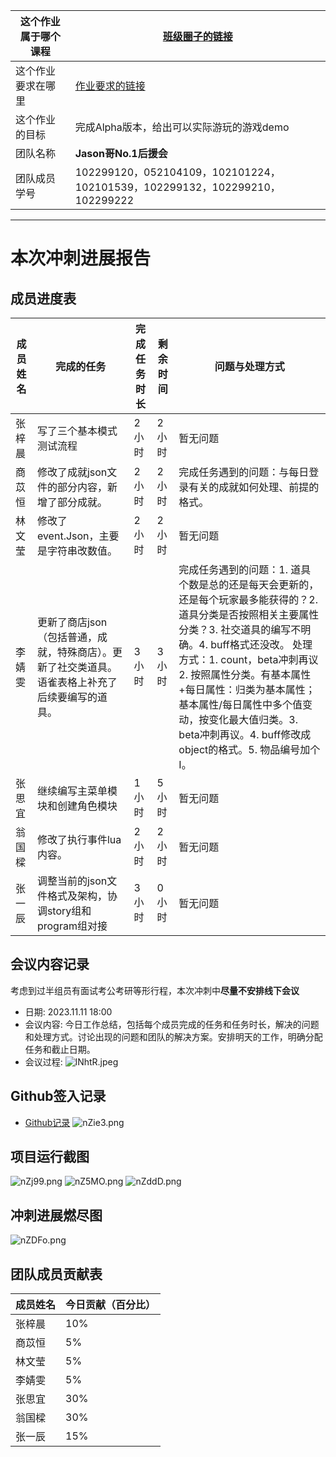 | 这个作业属于哪个课程 | [班级圈子的链接](https://bbs.csdn.net/forums/fzusdn-0831) |
|---------------------|--------------------------------------------------------------|
| 这个作业要求在哪里  | [作业要求的链接](https://bbs.csdn.net/topics/617519084)    |
| 这个作业的目标     | 完成Alpha版本，给出可以实际游玩的游戏demo |
| 团队名称           | **Jason哥No.1后援会**                                        |
| 团队成员学号       | 102299120，052104109，102101224，102101539，102299132，102299210，102299222 |

---
# 本次冲刺进展报告

## 成员进度表

| 成员姓名  | 完成的任务                | 完成任务时长 | 剩余时间 | 问题与处理方式 |
| ---------- | ------------------------- | ----------- | -------- | -------------- |
| 张梓晨     | 写了三个基本模式测试流程 | 2 小时      | 2 小时  | 暂无问题 |
| 商苡恒     | 修改了成就json文件的部分内容，新增了部分成就。 | 2 小时      | 2 小时  | 完成任务遇到的问题：与每日登录有关的成就如何处理、前提的格式。 |
| 林文莹     | 修改了event.Json，主要是字符串改数值。 | 2 小时      |  2 小时 | 暂无问题 |
|李婧雯|更新了商店json（包括普通，成就，特殊商店）。更新了社交类道具。语雀表格上补充了后续要编写的道具。|3 小时|3 小时|完成任务遇到的问题：1. 道具个数是总的还是每天会更新的，还是每个玩家最多能获得的？2. 道具分类是否按照相关主要属性分类？3. 社交道具的编写不明确。4. buff格式还没改。 处理方式：1. count，beta冲刺再议2. 按照属性分类。有基本属性+每日属性：归类为基本属性；基本属性/每日属性中多个值变动，按变化最大值归类。3. beta冲刺再议。4. buff修改成object的格式。5. 物品编号加个I。|
|张思宜|继续编写主菜单模块和创建角色模块|1 小时|5 小时|暂无问题|
|翁国樑|修改了执行事件lua内容。|2 小时|2 小时|暂无问题|
|张一辰|调整当前的json文件格式及架构，协调story组和program组对接|3 小时|0 小时|暂无问题|

## 会议内容记录

考虑到过半组员有面试考公考研等形行程，本次冲刺中**尽量不安排线下会议**

- 日期: 2023.11.11 18:00
- 会议内容: 今日工作总结，包括每个成员完成的任务和任务时长，解决的问题和处理方式。讨论出现的问题和团队的解决方案。安排明天的工作，明确分配任务和截止日期。
- 会议过程: 
![lNhtR.jpeg](https://i0.imgs.ovh/2023/11/11/lNhtR.jpeg)


## Github签入记录

- [Github记录](https://github.com/Leen-Ouyang/Plugin/commits/main)
![nZie3.png](https://i0.imgs.ovh/2023/11/13/nZie3.png)

## 项目运行截图

![nZj99.png](https://i0.imgs.ovh/2023/11/13/nZj99.png)
![nZ5MO.png](https://i0.imgs.ovh/2023/11/13/nZ5MO.png)
![nZddD.png](https://i0.imgs.ovh/2023/11/13/nZddD.png)


## 冲刺进展燃尽图

![nZDFo.png](https://i0.imgs.ovh/2023/11/13/nZDFo.png)

## 团队成员贡献表

| 成员姓名     | 今日贡献（百分比） |
| ----------  | ------------------- |
| 张梓晨     | 10%                |
| 商苡恒     | 5%                |
| 林文莹     | 5%                |
| 李婧雯     | 5%                |
| 张思宜     | 30%                 |
| 翁国樑     | 30%                |
| 张一辰     | 15%                |
